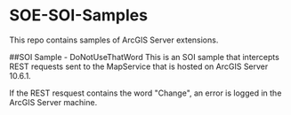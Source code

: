 # SOE-SOI-Samples
This repo contains samples of ArcGIS Server extensions.

##SOI Sample - DoNotUseThatWord
This is an SOI sample that intercepts REST requests sent to the MapService that is hosted on ArcGIS Server 10.6.1.

If the REST resquest contains the word "Change", an error is logged in the ArcGIS Server machine.
